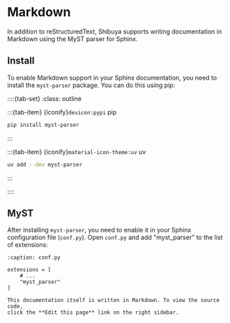 # Markdown

In addition to reStructuredText, Shibuya supports writing documentation
in Markdown using the MyST parser for Sphinx.

## Install

To enable Markdown support in your Sphinx documentation, you need to
install the `myst-parser` package. You can do this using pip:

::::{tab-set}
:class: outline

:::{tab-item} {iconify}`devicon:pypi` pip
```bash
pip install myst-parser
```
:::

:::{tab-item} {iconify}`material-icon-theme:uv` uv
```bash
uv add --dev myst-parser
```
:::

::::

## MyST

After installing `myst-parser`, you need to enable it in your Sphinx
configuration file (`conf.py`). Open `conf.py` and add "myst_parser"
to the list of extensions:

```{code-block} python
:caption: conf.py

extensions = [
    # ...
    "myst_parser"
]
```

```{hint}
This documentation itself is written in Markdown. To view the source code,
click the **Edit this page** link on the right sidebar.
```
